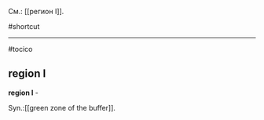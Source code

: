 См.: [[регион I]].

#shortcut




<hr/>

#tocico

## region I

<b>region I</b> - 


Syn.:[[green zone of the buffer]].



